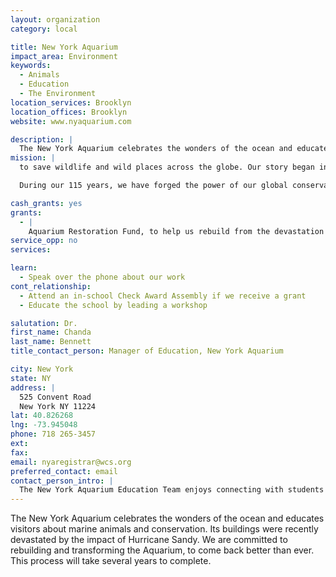 ```yaml
---
layout: organization
category: local

title: New York Aquarium
impact_area: Environment
keywords: 
  - Animals
  - Education
  - The Environment
location_services: Brooklyn
location_offices: Brooklyn
website: www.nyaquarium.com

description: |
  The New York Aquarium celebrates the wonders of the ocean and educates visitors about marine animals and conservation.  Its buildings were recently devastated by the impact of Hurricane Sandy. We are committed to rebuilding and transforming the Aquarium, to come back better than ever.  This process will take several years to complete.
mission: |
  to save wildlife and wild places across the globe. Our story began in the early 1900’s when we successfully helped the American bison recover on the Western Plains. Today, we protect many of the world’s iconic creatures here and abroad.

  During our 115 years, we have forged the power of our global conservation work and the management of our five parks in New York City to create the world’s most comprehensive conservation organization. We currently manage about 500 conservation projects in more than 60 countries; and educate millions of visitors at our five living institutions in New York City on important issues affecting our planet. Our parks include The Bronx Zoo, New York Aquarium, Prospect Park Zoo, Queen Zoo and Central Park Zoo

cash_grants: yes
grants: 
  - |
    Aquarium Restoration Fund, to help us rebuild from the devastation of Sandy
service_opp: no
services: 

learn: 
  - Speak over the phone about our work
cont_relationship: 
  - Attend an in-school Check Award Assembly if we receive a grant
  - Educate the school by leading a workshop

salutation: Dr.
first_name: Chanda
last_name: Bennett
title_contact_person: Manager of Education, New York Aquarium

city: New York
state: NY
address: |
  525 Convent Road  
  New York NY 11224
lat: 40.826268
lng: -73.945048
phone: 718 265-3457
ext: 
fax: 
email: nyaregistrar@wcs.org
preferred_contact: email
contact_person_intro: |
  The New York Aquarium Education Team enjoys connecting with students like to raise awareness about the wonders of the ocean around us.  We are really happy that you are interested in the New York Aquarium and we look forward to talking with you soon.
---
```

The New York Aquarium celebrates the wonders of the ocean and educates visitors about marine animals and conservation.  Its buildings were recently devastated by the impact of Hurricane Sandy. We are committed to rebuilding and transforming the Aquarium, to come back better than ever.  This process will take several years to complete.